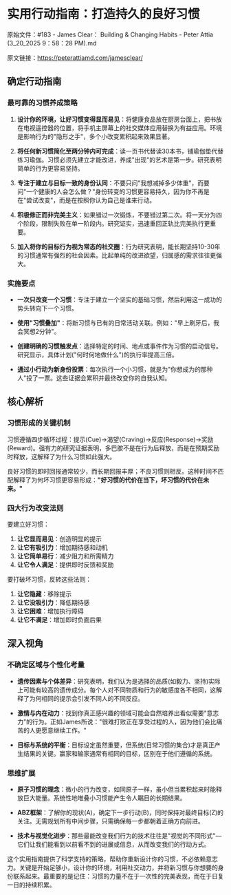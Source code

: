 # 实用行动指南：打造持久的良好习惯

原始文件：#183 - James Clear： Building & Changing Habits - Peter Attia (3_20_2025 9：58：28 PM).md

原文链接：https://peterattiamd.com/jamesclear/

## 确定行动指南

### 最可靠的习惯养成策略

1. **设计你的环境，让好习惯变得显而易见**：将健康食品放在厨房台面上，把书放在电视遥控器的位置，将手机主屏幕上的社交媒体应用替换为有益应用。环境是影响行为的"隐形之手"，多个小改变累积起来效果显著。

2. **将任何新习惯简化至两分钟内可完成**：读一页书代替读30本书，铺瑜伽垫代替练习瑜伽。习惯必须先建立才能改进，养成"出现"的艺术是第一步。研究表明简单的行为更容易坚持。

3. **专注于建立与目标一致的身份认同**：不要只问"我想减掉多少体重"，而要问"一个健康的人会怎么做？"身份转变的习惯更容易持久，因为你不再是在"尝试改变"，而是在按照你认为自己是谁来行动。

4. **积极修正而非完美主义**：如果错过一次锻炼，不要错过第二次。将一天分为四个阶段，限制失败在单一阶段内。研究证实，迅速重回正轨比完美执行更重要。

5. **加入将你的目标行为视为常态的社交圈**：行为研究表明，能长期坚持10-30年的习惯通常有强烈的社会因素。比起单纯的改进欲望，归属感的需求往往更强大。

### 实施要点

- **一次只改变一个习惯**：专注于建立一个坚实的基础习惯，然后利用这一成功的势头转向下一个习惯。
  
- **使用"习惯叠加"**：将新习惯与已有的日常活动关联。例如："早上刷牙后，我会冥想2分钟"。
  
- **创建明确的习惯触发点**：选择特定的时间、地点或事件作为习惯的启动信号。研究显示，具体计划("何时何地做什么")的执行率提高三倍。
  
- **通过小行动为新身份投票**：每次执行一个小习惯，就是为"你想成为的那种人"投了一票。这些证据会累积并最终改变你的自我认知。

## 核心解析

### 习惯形成的关键机制

习惯遵循四步循环过程：提示(Cue)→渴望(Craving)→反应(Response)→奖励(Reward)。强有力的研究证据表明，多巴胺不是在行为后释放，而是在预期奖励时释放，这解释了为什么习惯如此强大。

良好习惯的即时回报通常较少，而长期回报丰厚；不良习惯则相反。这种时间不匹配解释了为何坏习惯更容易形成：**"好习惯的代价在当下，坏习惯的代价在未来。"**

### 四大行为改变法则

要建立好习惯：
1. **让它显而易见**：创造明显的提示
2. **让它有吸引力**：增加期待感和动机
3. **让它简单易行**：减少阻力和所需精力
4. **让它令人满足**：提供即时反馈和奖励

要打破坏习惯，反转这些法则：
1. **让它隐藏**：移除提示
2. **让它没吸引力**：降低期待感
3. **让它困难**：增加执行障碍
4. **让它不满足**：增加即时负面后果

## 深入视角

### 不确定区域与个性化考量

- **遗传因素与个体差异**：研究表明，我们认为是选择的品质(如毅力、坚持)实际上可能有较高的遗传成分。每个人对不同物质和行为的敏感度各不相同，这解释了为何相同的提示会引发不同人的不同反应。

- **激情与内在动力**：找到你真正感兴趣的领域可能会自然培养出看似需要"意志力"的行为。正如James所说："很难打败正在享受过程的人，因为他们会比痛苦的人更愿意继续工作。"

- **目标与系统的平衡**：目标设定虽然重要，但系统(日常习惯的集合)才是真正产生结果的关键。赢家和输家通常有相同的目标，区别在于他们遵循的系统。

### 思维扩展

- **原子习惯的理念**：微小的行为改变，如同原子一样，虽小但当累积起来时能释放巨大能量。系统性地堆叠小习惯能产生令人瞩目的长期结果。

- **ABZ框架**：了解你的现状(A)，确定下一步行动(B)，同时保持对最终目标(Z)的关注。无需规划所有中间步骤，只需确保每一步都朝着正确方向前进。

- **技术与视觉化进步**：那些最能改变我们行为的技术往往是"视觉的不同形式"—它们让我们能看到以前看不到的进展或信息，从而改变我们的行动方式。

这个实用指南提供了科学支持的策略，帮助你重新设计你的习惯，不必依赖意志力。关键是开始足够小，设计你的环境，利用社交动力，并将新习惯与你想要的身份联系起来。最重要的是记住：习惯的力量不在于一次性的完美表现，而在于日复一日的持续积累。